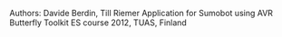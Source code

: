 Authors: Davide Berdin, Till Riemer
Application for Sumobot using AVR Butterfly Toolkit
ES course 2012, TUAS, Finland